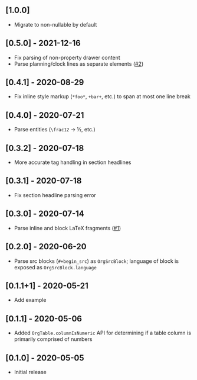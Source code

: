 ## [1.0.0]

* Migrate to non-nullable by default

## [0.5.0] - 2021-12-16

* Fix parsing of non-property drawer content
* Parse planning/clock lines as separate elements
  ([#2](https://github.com/amake/org_parser/issues/2))

## [0.4.1] - 2020-08-29

* Fix inline style markup (`*foo*`, `+bar+`, etc.) to span at most one line
  break

## [0.4.0] - 2020-07-21

* Parse entities (`\frac12` → ½, etc.)

## [0.3.2] - 2020-07-18

* More accurate tag handling in section headlines

## [0.3.1] - 2020-07-18

* Fix section headline parsing error

## [0.3.0] - 2020-07-14

* Parse inline and block LaTeX fragments
  ([#1](https://github.com/amake/org_parser/issues/1))

## [0.2.0] - 2020-06-20

* Parse src blocks (`#+begin_src`) as `OrgSrcBlock`; language of block is
  exposed as `OrgSrcBlock.language`

## [0.1.1+1] - 2020-05-21

* Add example

## [0.1.1] - 2020-05-06

* Added `OrgTable.columnIsNumeric` API for determining if a table column is
  primarily comprised of numbers

## [0.1.0] - 2020-05-05

* Initial release
